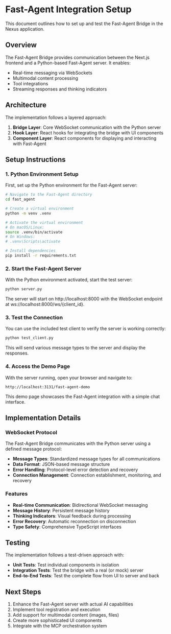 # Fast-Agent Integration Setup

This document outlines how to set up and test the Fast-Agent Bridge in the Nexus application.

## Overview

The Fast-Agent Bridge provides communication between the Next.js frontend and a Python-based Fast-Agent server. It enables:

- Real-time messaging via WebSockets
- Multimodal content processing
- Tool integrations
- Streaming responses and thinking indicators

## Architecture

The implementation follows a layered approach:

1. **Bridge Layer**: Core WebSocket communication with the Python server
2. **Hook Layer**: React hooks for integrating the bridge with UI components
3. **Component Layer**: React components for displaying and interacting with Fast-Agent

## Setup Instructions

### 1. Python Environment Setup

First, set up the Python environment for the Fast-Agent server:

```bash
# Navigate to the Fast-Agent directory
cd fast_agent

# Create a virtual environment
python -m venv .venv

# Activate the virtual environment
# On macOS/Linux:
source .venv/bin/activate
# On Windows:
# .venv\Scripts\activate

# Install dependencies
pip install -r requirements.txt
```

### 2. Start the Fast-Agent Server

With the Python environment activated, start the test server:

```bash
python server.py
```

The server will start on http://localhost:8000 with the WebSocket endpoint at ws://localhost:8000/ws/{client_id}.

### 3. Test the Connection

You can use the included test client to verify the server is working correctly:

```bash
python test_client.py
```

This will send various message types to the server and display the responses.

### 4. Access the Demo Page

With the server running, open your browser and navigate to:

```
http://localhost:3131/fast-agent-demo
```

This demo page showcases the Fast-Agent integration with a simple chat interface.

## Implementation Details

### WebSocket Protocol

The Fast-Agent Bridge communicates with the Python server using a defined message protocol:

- **Message Types**: Standardized message types for all communications
- **Data Format**: JSON-based message structure
- **Error Handling**: Protocol-level error detection and recovery
- **Connection Management**: Connection establishment, monitoring, and recovery

### Features

- **Real-time Communication**: Bidirectional WebSocket messaging
- **Message History**: Persistent message history
- **Thinking Indicators**: Visual feedback during processing
- **Error Recovery**: Automatic reconnection on disconnection
- **Type Safety**: Comprehensive TypeScript interfaces

## Testing

The implementation follows a test-driven approach with:

- **Unit Tests**: Test individual components in isolation
- **Integration Tests**: Test the bridge with a real (or mock) server
- **End-to-End Tests**: Test the complete flow from UI to server and back

## Next Steps

1. Enhance the Fast-Agent server with actual AI capabilities
2. Implement tool registration and execution
3. Add support for multimodal content (images, files)
4. Create more sophisticated UI components
5. Integrate with the MCP orchestration system
